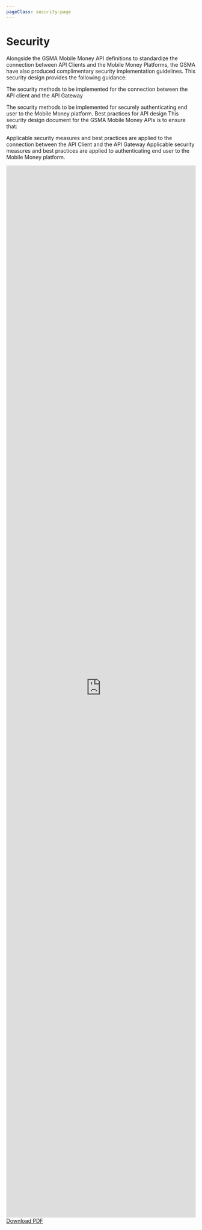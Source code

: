 ```yaml
---
pageClass: security-page
---
```


# Security

Alongside the GSMA Mobile Money API definitions to standardize the connection between API Clients and the Mobile Money Platforms, the GSMA have also produced complimentary security implementation guidelines. This security design provides the following guidance:

The security methods to be implemented for the connection between the API client and the API Gateway

The security methods to be implemented for securely authenticating end user to the Mobile Money platform. Best practices for API design This security design document for the GSMA Mobile Money APIs is to ensure that:

Applicable security measures and best practices are applied to the connection between the API Client and the API Gateway Applicable security measures and best practices are applied to authenticating end user to the Mobile Money platform. 


<iframe
    src="https://developer.mobilemoneyapi.io/sites/default/files/GSMA_MM_API_Security_Design.pdf"
    type="application/pdf"
    frameborder="0"
    style="border:0; top:0px; left:0px; bottom:0px; right:0px; width:100%; height: 70vh;">
</iframe>

<div class="buttons-holder text-center">
  <a href="#" class="btn btn--accent">Download PDF</a>
</div>